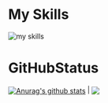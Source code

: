 <h1>My Skills</h1>
<img alt="my skills" src="https://skillicons.dev/icons?theme=dark&perline=8&i=swift,apple,firebase,html,css,js,c,ruby,pr,ae,figma" />

<h1>GitHubStatus</h1>
<a href="https://github.com/anuraghazra/github-readme-stats"><img align="center" src="https://github-readme-stats.vercel.app/api?username=honohonopi&show_icons=true&include_all_commits=false&theme=buefy&hide_border=true" alt="Anurag's github stats" /></a> | <a href="https://github.com/anuraghazra/github-readme-stats"><img align="center" src="https://github-readme-stats.vercel.app/api/top-langs/?username=honohonopi&layout=compact&theme=buefy&hide_border=true" /></a>

